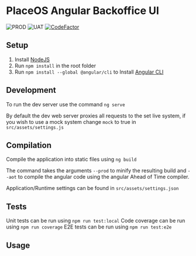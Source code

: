 # PlaceOS Angular Backoffice UI

![PROD](https://github.com/PlaceOS/backoffice/workflows/PROD/badge.svg)
![UAT](https://github.com/PlaceOS/backoffice/workflows/UAT/badge.svg)
[![CodeFactor](https://www.codefactor.io/repository/github/placeos/backoffice/badge/master)](https://www.codefactor.io/repository/github/placeos/backoffice/overview/master)

## Setup

1. Install [NodeJS](https://nodejs.org/en/download/current/)
1. Run `npm install` in the root folder
1. Run `npm install --global @angular/cli` to Install [Angular CLI](https://github.com/angular/angular-cli)

## Development

To run the dev server use the command `ng serve`

By default the dev web server proxies all requests to the set live system, if you wish to use a mock system change `mock` to true in `src/assets/settings.js`

## Compilation

Compile the application into static files using `ng build`

The command takes the arguments `--prod` to minify the resulting build and `--aot` to compile the angular code using the angular Ahead of Time compiler.

Application/Runtime settings can be found in `src/assets/settings.json`

## Tests

Unit tests can be run using `npm run test:local`
Code coverage can be run using `npm run coverage`
E2E tests can be run using `npm run test:e2e`

## Usage

